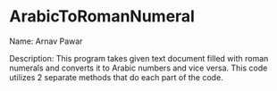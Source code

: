 # ArabicToRomanNumeral

Name: Arnav Pawar

Description: This program takes given text document filled with roman numerals and converts it to Arabic numbers and vice versa. This code utilizes 2 separate methods that do each part of the code. 
